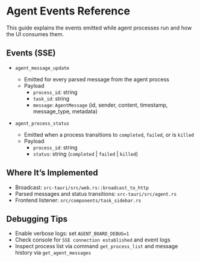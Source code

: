 # Agent Events Reference

This guide explains the events emitted while agent processes run and how the UI consumes them.

## Events (SSE)

- `agent_message_update`
  - Emitted for every parsed message from the agent process
  - Payload
    - `process_id`: string
    - `task_id`: string
    - `message`: `AgentMessage` (id, sender, content, timestamp, message_type, metadata)

- `agent_process_status`
  - Emitted when a process transitions to `completed`, `failed`, or is `killed`
  - Payload
    - `process_id`: string
    - `status`: string (`completed` | `failed` | `killed`)

## Where It’s Implemented

- Broadcast: `src-tauri/src/web.rs::broadcast_to_http`
- Parsed messages and status transitions: `src-tauri/src/agent.rs`
- Frontend listener: `src/components/task_sidebar.rs`

## Debugging Tips

- Enable verbose logs: set `AGENT_BOARD_DEBUG=1`
- Check console for `SSE connection established` and event logs
- Inspect process list via command `get_process_list` and message history via `get_agent_messages`

